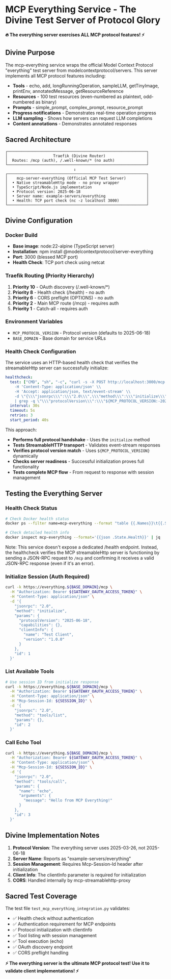 # MCP Everything Service - The Divine Test Server of Protocol Glory

**🔥 The everything server exercises ALL MCP protocol features! ⚡**

## Divine Purpose

The mcp-everything service wraps the official Model Context Protocol "everything" test server from modelcontextprotocol/servers. This server implements all MCP protocol features including:

- **Tools** - echo, add, longRunningOperation, sampleLLM, getTinyImage, printEnv, annotatedMessage, getResourceReference
- **Resources** - 100 test resources (even-numbered as plaintext, odd-numbered as binary)
- **Prompts** - simple_prompt, complex_prompt, resource_prompt
- **Progress notifications** - Demonstrates real-time operation progress
- **LLM sampling** - Shows how servers can request LLM completions
- **Content annotations** - Demonstrates annotated responses

## Sacred Architecture

```
┌─────────────────────────────────────────────────────────────┐
│                    Traefik (Divine Router)                  │
│  Routes: /mcp (auth), /.well-known/* (no auth)              │
└─────────────────────────────────────────────────────────────┘
                              ↓
┌─────────────────────────────────────────────────────────────┐
│    mcp-server-everything (Official MCP Test Server)         │
│  • Native streamableHttp mode - no proxy wrapper            │
│  • TypeScript/Node.js implementation                        │
│  • Protocol version: 2025-06-18                             │
│  • Server name: example-servers/everything                  │
│  • Health: TCP port check (nc -z localhost 3000)            │
└─────────────────────────────────────────────────────────────┘
```

## Divine Configuration

### Docker Build
- **Base image**: node:22-alpine (TypeScript server)
- **Installation**: npm install @modelcontextprotocol/server-everything
- **Port**: 3000 (blessed MCP port)
- **Health Check**: TCP port check using netcat

### Traefik Routing (Priority Hierarchy)
1. **Priority 10** - OAuth discovery (/.well-known/*)
2. **Priority 8** - Health check (/health) - no auth
3. **Priority 6** - CORS preflight (OPTIONS) - no auth
4. **Priority 2** - Main MCP route (/mcp) - requires auth
5. **Priority 1** - Catch-all - requires auth

### Environment Variables
- `MCP_PROTOCOL_VERSION` - Protocol version (defaults to 2025-06-18)
- `BASE_DOMAIN` - Base domain for service URLs

### Health Check Configuration
The service uses an HTTP-based health check that verifies the streamableHttp server can successfully initialize:
```yaml
healthcheck:
  test: ["CMD", "sh", "-c", "curl -s -X POST http://localhost:3000/mcp \\
    -H 'Content-Type: application/json' \\
    -H 'Accept: application/json, text/event-stream' \\
    -d \"{\\\"jsonrpc\\\":\\\"2.0\\\",\\\"method\\\":\\\"initialize\\\",\\\"params\\\":{\\\"protocolVersion\\\":\\\"${MCP_PROTOCOL_VERSION:-2025-06-18}\\\",\\\"capabilities\\\":{},\\\"clientInfo\\\":{\\\"name\\\":\\\"healthcheck\\\",\\\"version\\\":\\\"1.0\\\"}},\\\"id\\\":1}\" \\
    | grep -q \"\\\"protocolVersion\\\":\\\"${MCP_PROTOCOL_VERSION:-2025-06-18}\\\"\""]
  interval: 30s
  timeout: 5s
  retries: 3
  start_period: 40s
```

This approach:
- **Performs full protocol handshake** - Uses the `initialize` method
- **Tests StreamableHTTP transport** - Validates event-stream responses
- **Verifies protocol version match** - Uses `${MCP_PROTOCOL_VERSION}` dynamically
- **Checks server readiness** - Successful initialization proves full functionality
- **Tests complete MCP flow** - From request to response with session management

## Testing the Everything Server

### Health Check Status
```bash
# Check Docker health status
docker ps --filter name=mcp-everything --format "table {{.Names}}\t{{.Status}}"

# Check detailed health info
docker inspect mcp-everything --format='{{json .State.Health}}' | jq
```

Note: This service doesn't expose a dedicated /health endpoint. Instead, the healthcheck verifies the MCP streamableHttp server is functioning by sending a JSON-RPC request to `/mcp` and confirming it receives a valid JSON-RPC response (even if it's an error).

### Initialize Session (Auth Required)
```bash
curl -k https://everything.${BASE_DOMAIN}/mcp \
  -H "Authorization: Bearer ${GATEWAY_OAUTH_ACCESS_TOKEN}" \
  -H "Content-Type: application/json" \
  -d '{
    "jsonrpc": "2.0",
    "method": "initialize",
    "params": {
      "protocolVersion": "2025-06-18",
      "capabilities": {},
      "clientInfo": {
        "name": "Test Client",
        "version": "1.0.0"
      }
    },
    "id": 1
  }'
```

### List Available Tools
```bash
# Use session ID from initialize response
curl -k https://everything.${BASE_DOMAIN}/mcp \
  -H "Authorization: Bearer ${GATEWAY_OAUTH_ACCESS_TOKEN}" \
  -H "Content-Type: application/json" \
  -H "Mcp-Session-Id: ${SESSION_ID}" \
  -d '{
    "jsonrpc": "2.0",
    "method": "tools/list",
    "params": {},
    "id": 2
  }'
```

### Call Echo Tool
```bash
curl -k https://everything.${BASE_DOMAIN}/mcp \
  -H "Authorization: Bearer ${GATEWAY_OAUTH_ACCESS_TOKEN}" \
  -H "Content-Type: application/json" \
  -H "Mcp-Session-Id: ${SESSION_ID}" \
  -d '{
    "jsonrpc": "2.0",
    "method": "tools/call",
    "params": {
      "name": "echo",
      "arguments": {
        "message": "Hello from MCP Everything!"
      }
    },
    "id": 3
  }'
```

## Divine Implementation Notes

1. **Protocol Version**: The everything server uses 2025-03-26, not 2025-06-18
2. **Server Name**: Reports as "example-servers/everything"
3. **Session Management**: Requires Mcp-Session-Id header after initialization
4. **Client Info**: The clientInfo parameter is required for initialization
5. **CORS**: Handled internally by mcp-streamablehttp-proxy

## Sacred Test Coverage

The test file `test_mcp_everything_integration.py` validates:
- ✅ Health check without authentication
- ✅ Authentication requirement for MCP endpoints
- ✅ Protocol initialization with clientInfo
- ✅ Tool listing with session management
- ✅ Tool execution (echo)
- ✅ OAuth discovery endpoint
- ✅ CORS preflight handling

**⚡ The everything server is the ultimate MCP protocol test! Use it to validate client implementations! ⚡**